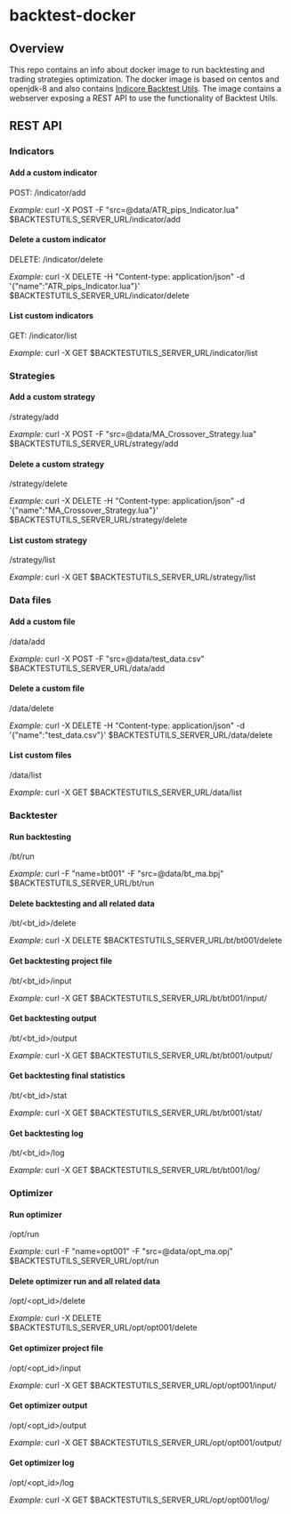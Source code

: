 # backtest-docker

## Overview
This repo contains an info about docker image to run backtesting and trading strategies optimization.
The docker image is based on centos and openjdk-8 and also contains [Indicore Backtest Utils](http://fxcodebase.com/wiki/index.php/Indicore_Backtest_Utils).
The image contains a webserver exposing a REST API to use the functionality of Backtest Utils.

## REST API
### Indicators

#### Add a custom indicator
POST: /indicator/add

*Example:*
curl -X POST -F "src=@data/ATR_pips_Indicator.lua" $BACKTESTUTILS_SERVER_URL/indicator/add

#### Delete a custom indicator
DELETE: /indicator/delete

*Example:*
curl -X DELETE -H "Content-type: application/json" -d '{"name":"ATR_pips_Indicator.lua"}' $BACKTESTUTILS_SERVER_URL/indicator/delete

#### List  custom indicators
GET: /indicator/list

*Example:*
curl -X GET $BACKTESTUTILS_SERVER_URL/indicator/list

### Strategies

#### Add a custom strategy
/strategy/add

*Example:*
curl -X POST -F "src=@data/MA_Crossover_Strategy.lua" $BACKTESTUTILS_SERVER_URL/strategy/add

#### Delete a custom strategy
/strategy/delete

*Example:*
curl -X DELETE -H "Content-type: application/json" -d '{"name":"MA_Crossover_Strategy.lua"}' $BACKTESTUTILS_SERVER_URL/strategy/delete

#### List  custom strategy
/strategy/list

*Example:*
curl -X GET $BACKTESTUTILS_SERVER_URL/strategy/list

### Data files

#### Add a custom file
/data/add

*Example:*
curl -X POST -F "src=@data/test_data.csv" $BACKTESTUTILS_SERVER_URL/data/add

#### Delete a custom file
/data/delete

*Example:*
curl -X DELETE -H "Content-type: application/json" -d '{"name":"test_data.csv"}' $BACKTESTUTILS_SERVER_URL/data/delete

#### List  custom files
/data/list

*Example:*
curl -X GET $BACKTESTUTILS_SERVER_URL/data/list

### Backtester

#### Run backtesting
/bt/run

*Example:*
curl -F "name=bt001" -F "src=@data/bt_ma.bpj" $BACKTESTUTILS_SERVER_URL/bt/run

#### Delete backtesting and all related data
/bt/<bt_id>/delete

*Example:*
curl -X DELETE $BACKTESTUTILS_SERVER_URL/bt/bt001/delete

#### Get backtesting project file
/bt/<bt_id>/input

*Example:*
curl -X GET $BACKTESTUTILS_SERVER_URL/bt/bt001/input/

#### Get backtesting output
/bt/<bt_id>/output

*Example:*
curl -X GET $BACKTESTUTILS_SERVER_URL/bt/bt001/output/

#### Get backtesting final statistics
/bt/<bt_id>/stat

*Example:*
curl -X GET $BACKTESTUTILS_SERVER_URL/bt/bt001/stat/

#### Get backtesting log
/bt/<bt_id>/log

*Example:*
curl -X GET $BACKTESTUTILS_SERVER_URL/bt/bt001/log/

### Optimizer

#### Run optimizer
/opt/run

*Example:*
curl -F "name=opt001" -F "src=@data/opt_ma.opj" $BACKTESTUTILS_SERVER_URL/opt/run

#### Delete optimizer run and all related data
/opt/<opt_id>/delete

*Example:*
curl -X DELETE $BACKTESTUTILS_SERVER_URL/opt/opt001/delete

#### Get optimizer project file
/opt/<opt_id>/input

*Example:*
curl -X GET $BACKTESTUTILS_SERVER_URL/opt/opt001/input/

#### Get optimizer output
/opt/<opt_id>/output

*Example:*
curl -X GET $BACKTESTUTILS_SERVER_URL/opt/opt001/output/

#### Get optimizer log
/opt/<opt_id>/log

*Example:*
curl -X GET $BACKTESTUTILS_SERVER_URL/opt/opt001/log/
